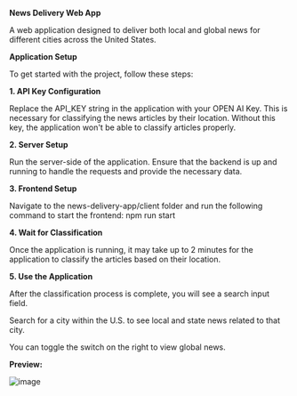 **News Delivery Web App**

A web application designed to deliver both local and global news for different cities across the United States.

**Application Setup**

To get started with the project, follow these steps:

**1. API Key Configuration**

Replace the API_KEY string in the application with your OPEN AI Key. This is necessary for classifying the news articles by their location. Without this key, the application won't be able to classify articles properly.

**2. Server Setup**

Run the server-side of the application. Ensure that the backend is up and running to handle the requests and provide the necessary data.

**3. Frontend Setup**

Navigate to the news-delivery-app/client folder and run the following command to start the frontend:
npm run start

**4. Wait for Classification**

Once the application is running, it may take up to 2 minutes for the application to classify the articles based on their location.

**5. Use the Application**

After the classification process is complete, you will see a search input field.

Search for a city within the U.S. to see local and state news related to that city.

You can toggle the switch on the right to view global news.


**Preview:**

![image](https://github.com/user-attachments/assets/2a3e91cd-8fbc-4e7f-aa78-24f83145d06c)

